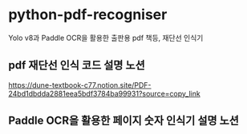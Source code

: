 # python-pdf-recogniser
Yolo v8과 Paddle OCR을 활용한 출판용 pdf 책등, 재단선 인식기



## pdf 재단선 인식 코드 설명 노션
https://dune-textbook-c77.notion.site/PDF-24bd1dbdda2881eea5bdf3784ba99931?source=copy_link

## Paddle OCR을 활용한 페이지 숫자 인식기 설명 노션





